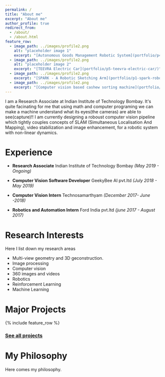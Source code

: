```yaml
---
permalink: /
title: "About me"
excerpt: "About me"
author_profile: true
redirect_from: 
  - /about/
  - /about.html
feature_row:
  - image_path: ../images/profile2.png
    alt: "placeholder image 1"
    excerpt: "[Autonomous Goods Management Robotic System](portfolio/p4-autonomous-goods-management-system/)"
  - image_path: ../images/profile2.png
    alt: "placeholder image 2"
    excerpt: "[TEEVRA Electric Car](portfolio/p5-teevra-electric-car/)"
  - image_path: ../images/profile2.png
    excerpt: "[SPARK - A Robotic Sketching Arm](portfolio/p1-spark-robotic-sketching-arm/)"
  - image_path: ../images/profile2.png
    excerpt: "[Computer vision based cashew sorting machine](portfolio/p2-cashew-sorting-machine/)"
---
```

I am a Research Associate at Indian Institute of Technology Bombay. It's quite facinating for me that using math and computer programing we can make a machine understand what its eyes(the cameras) are able to see(capture)!! I am currently designing a roboust computer vision pipeline which tightly couples concepts of SLAM (Simultaneous Localisation And Mapping), video stabilization and image enhancement, for a robotic system with non-linear dynamics.


Experience
==========
- **Research Associate** Indian Institute of Technology Bombay *(May 2019 - Ongoing)*

- **Computer Vision Software Developer** GeekyBee AI pvt.ltd *(July 2018 - May 2019)*

- **Computer Vision Intern** Technosamarthyam *(December 2017- June -2018)*

- **Robotics and Automation Intern** Ford India pvt.ltd *(june 2017 - August 2017)* 

Research Interests
==================
Here I list down my research areas
- Multi-view geometry and 3D geconstruction.
- Image processing 
- Computer vision
- 360 images and videos
- Robotics
- Reinforcement Learning
- Machine Learning


Major Projects
==============

{% include feature_row %}

### [See all projects](/portfolio.html)



My Philosophy
=============
Here comes my philosophy.


